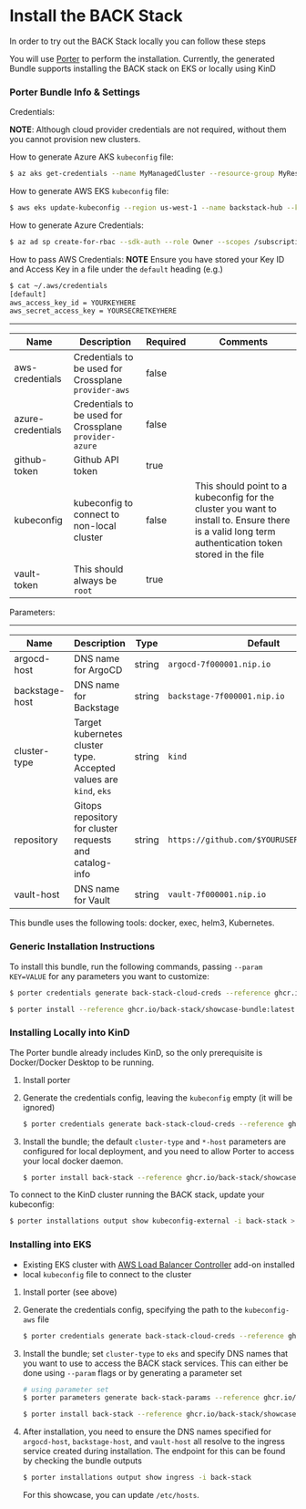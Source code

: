 # Install the BACK Stack

In order to try out the BACK Stack locally you can follow these steps

You will use [Porter][getporter] to perform the installation. Currently, the generated Bundle supports installing the BACK stack on EKS or locally using KinD

### Porter Bundle Info & Settings

Credentials:

**NOTE**: Although cloud provider credentials are not required, without them you cannot provision new clusters.

How to generate Azure AKS `kubeconfig` file:

```sh
$ az aks get-credentials --name MyManagedCluster --resource-group MyResourceGroup --file kubeconfig-azure
```

How to generate AWS EKS `kubeconfig` file:

```sh
$ aws eks update-kubeconfig --region us-west-1 --name backstack-hub --kubeconfig kubeconfig-aws
```

How to generate Azure Credentials:

```sh
$ az ad sp create-for-rbac --sdk-auth --role Owner --scopes /subscriptions/$YOURSUBSCRIPTIONID > azure.json
```

How to pass AWS Credentials:
**NOTE** Ensure you have stored your Key ID and Access Key in a file under the `default` heading (e.g.)

```sh
$ cat ~/.aws/credentials
[default]
aws_access_key_id = YOURKEYHERE
aws_secret_access_key = YOURSECRETKEYHERE
```

---

| Name              | Description                                            | Required | Comments                                           |
| ----------------- | ------------------------------------------------------ | -------- | -------------------------------------------------- |
| aws-credentials   | Credentials to be used for Crossplane `provider-aws`   | false    |                                                    |
| azure-credentials | Credentials to be used for Crossplane `provider-azure` | false    |                                                    |
| github-token      | Github API token                                       | true     |                                                    |
| kubeconfig        | kubeconfig to connect to non-local cluster             | false    | This should point to a kubeconfig for the cluster you want to install to. Ensure there is a valid long term authentication token stored in the file |
| vault-token       | This should always be `root`                           | true     |                                                    |

Parameters:

---

| Name           | Description                                                       | Type   | Default                                  | Required | Comments |
| -------------- | ----------------------------------------------------------------- | ------ | ---------------------------------------- | -------- | -------- |
| argocd-host    | DNS name for ArgoCD                                               | string | `argocd-7f000001.nip.io`                 | false    |          |
| backstage-host | DNS name for Backstage                                            | string | `backstage-7f000001.nip.io`              | false    |          |
| cluster-type   | Target kubernetes cluster type. Accepted values are `kind`, `eks` | string | `kind`                                   | true     |          |
| repository     | Gitops repository for cluster requests and catalog-info           | string | `https://github.com/$YOURUSERNAME/showcase` | true     |          |
| vault-host     | DNS name for Vault                                                | string | `vault-7f000001.nip.io`                  | false    |          |

This bundle uses the following tools: docker, exec, helm3, Kubernetes.

### Generic Installation Instructions

To install this bundle, run the following commands, passing `--param KEY=VALUE` for any parameters you want to customize:

```sh
$ porter credentials generate back-stack-cloud-creds --reference ghcr.io/back-stack/showcase-bundle:latest
```

```sh
$ porter install --reference ghcr.io/back-stack/showcase-bundle:latest --credential-set back-stack-cloud-creds --param repository=https://github.com/USER/REPO
```

### Installing Locally into KinD

The Porter bundle already includes KinD, so the only prerequisite is Docker/Docker Desktop to be running.

1.  Install porter
2.  Generate the credentials config, leaving the `kubeconfig` empty (it will be ignored)

    ```sh
    $ porter credentials generate back-stack-cloud-creds --reference ghcr.io/back-stack/showcase-bundle:latest
    ```

3.  Install the bundle; the default `cluster-type` and `*-host` parameters are configured for local deployment, and you need to allow Porter to access your local docker daemon.

    ```sh
    $ porter install back-stack --reference ghcr.io/back-stack/showcase-bundle:latest --credential-set back-stack-cloud-creds --param repository=https://github.com/USER/REPO --allow-docker-host-access
    ```

To connect to the KinD cluster running the BACK stack, update your kubeconfig:

```sh
$ porter installations output show kubeconfig-external -i back-stack > ~/.kube/config
```

### Installing into EKS

-  Existing EKS cluster with [AWS Load Balancer Controller][alb-controller] add-on installed
-  local `kubeconfig` file to connect to the cluster

1.  Install porter (see above)
2.  Generate the credentials config, specifying the path to the `kubeconfig-aws` file

    ```sh
    $ porter credentials generate back-stack-cloud-creds --reference ghcr.io/back-stack/showcase-bundle:latest
    ```

3.  Install the bundle; set `cluster-type` to `eks` and specify DNS names that you want to use to access the BACK stack services. This can either be done using `--param` flags or by generating a parameter set

    ```sh
    # using parameter set
    $ porter parameters generate back-stack-params --reference ghcr.io/back-stack/showcase-bundle:latest

    $ porter install back-stack --reference ghcr.io/back-stack/showcase-bundle:latest --credential-set back-stack-cloud-creds --parameter-set back-stack-params
    ```

4.  After installation, you need to ensure the DNS names specified for `argocd-host`, `backstage-host`, and `vault-host` all resolve to the ingress service created during installation. The endpoint for this can be found by checking the bundle outputs

    ```sh
    $ porter installations output show ingress -i back-stack
    ```

    For this showcase, you can update `/etc/hosts`.

[getporter]: https://porter.sh/
[alb-controller]: https://docs.aws.amazon.com/eks/latest/userguide/aws-load-balancer-controller.html

